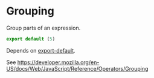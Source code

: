 # Grouping

Group parts of an expression.

```js
export default (5)
```

Depends on [export-default](./2110-default-export.md).

See https://developer.mozilla.org/en-US/docs/Web/JavaScript/Reference/Operators/Grouping
